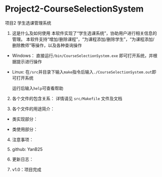 # Project2-CourseSelectionSystem
项目2 学生选课管理系统 

1. 这是什么及如何使用
本软件实现了“学生选课系统”，协助用户进行相关信息的管理。
本软件支持“增加/删除课程”，“为课程添加/删除学生”，“为课程添加/删除教师”等操作，以及各种查询操作

- Windows：
	直接运行`/bin/CourseSelectionSystem.exe` 即可打开系统，并根据提示进行操作
- Linux:
	在`/src`并目录下输入`make`指令后输入`./CourseSelectionSystem.out`即可打开系统
		
	运行后输入`help`可查看帮助

2. 各个文件的包含关系：
	详情请见 `src/Makefile` 文件及文档

3. 各个文件的用途简介：
- 类实现部分：

- 类使用部分：	

4. 注意事项：

5. github: YanB25

6. 更新日志：
1. v1.0：项目完成




